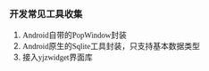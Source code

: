 ### <font face="楷体">开发常见工具收集</font>

1. <font face="楷体">Android自带的PopWindow封装</font>
2. <font face="楷体">Android原生的Sqlite工具封装，只支持基本数据类型</font>
3. <font face="楷体">接入yjzwidget界面库</font>
